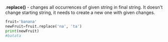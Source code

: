 


  
.**replace()** - changes all occurrences of given string in final string. It doesn't change starting string, it needs to create a new one with given changes.  
  

```python
fruit='banana'  
newFruit=fruit.replace('na', 'ta')  
print(newFruit)  
#batata
```
